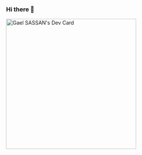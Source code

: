### Hi there 👋
<a href="https://app.daily.dev/gaelsassan"><img src="https://api.daily.dev/devcards/v2/Yph9ft4d4r315dV4hdMlv.png?r=888&type=default" width="356" alt="Gael SASSAN's Dev Card"/></a>

<!--
**ClichyMercury/ClichyMercury** is a ✨ _special_ ✨ repository because its `README.md` (this file) appears on your GitHub profile.

Here are some ideas to get you started:

- 🔭 I’m currently working on ...
- 🌱 I’m currently learning ...
- 👯 I’m looking to collaborate on ...
- 🤔 I’m looking for help with ...
- 💬 Ask me about ...
- 📫 How to reach me: ...
- 😄 Pronouns: ...
- ⚡ Fun fact: ...




# Bienvenue sur mon profil GitHub !

## À propos de moi

Bonjour ! Je suis [votre nom], un passionné de technologie avec un intérêt particulier pour le développement logiciel et les projets open source. J'aime explorer de nouvelles technologies, résoudre des problèmes complexes et collaborer avec d'autres développeurs pour créer des solutions innovantes.

## Compétences

- Langages de Programmation: [Liste des langages que vous maîtrisez]
- Frameworks et Bibliothèques: [Liste des frameworks et bibliothèques que vous utilisez]
- Outils et Technologies: [Liste des outils et technologies que vous utilisez]

## Projets Principaux

- [Nom du Projet](lien_vers_le_projet) - Description brève du projet.
- [Nom du Projet](lien_vers_le_projet) - Description brève du projet.
- [Nom du Projet](lien_vers_le_projet) - Description brève du projet.

## Contribution Open Source

J'aime contribuer à des projets open source et aider à améliorer la communauté du développement logiciel. Voici quelques-unes de mes contributions :

- [Nom du Projet](lien_vers_la_contribution) - Description de la contribution.
- [Nom du Projet](lien_vers_la_contribution) - Description de la contribution.
- [Nom du Projet](lien_vers_la_contribution) - Description de la contribution.

## Contact

- [Adresse e-mail](mailto:your_email@example.com)
- [Profil LinkedIn](lien_vers_votre_profil_LinkedIn)
- [Profil Twitter](lien_vers_votre_profil_Twitter)
- [Site Web Personnel](lien_vers_votre_site_web_personnel)

N'hésitez pas à me contacter si vous avez des questions, des suggestions ou si vous souhaitez discuter de collaborations potentielles. Je serais ravi de vous entendre !


-->
